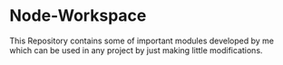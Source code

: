 # Node-Workspace

This Repository contains some of important modules developed by me which can be used in any project by just making little modifications.
